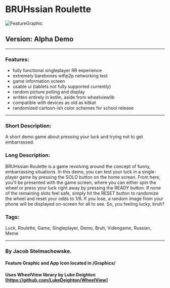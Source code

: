 # BRUHssian Roulette
![FeatureGraphic](https://bitbucket.org/stealmyhousekey/bruhssianroulette/raw/d112c6ec6c3f4a39399f3731a2a44abd89dbf0ca/Graphics/feature_graphic.png)
## Version: Alpha Demo

---

### Features:
 - fully functional singleplayer RR experience
 - extremely barebones wifip2p networking test
 - game information screen
 - usable ui (tablets not fully supported currently)
 - random picture polling and display
 - written entirely in kotlin, aside from wheelviewlib
 - compatible with devices as old as kitkat
 - randomized cartoon-ish color schemes for school release
 
---

### Short Description:
A short demo game about pressing your luck and trying not to get embarrassed.

### Long Description:
BRUHssian Roulette is a game revolving around the concept of funny, embarrassing situations. 
In this demo, you can test your luck in a single-player game by pressing the SOLO button on the home screen.
From here, you'll be presented with the game screen, where you can either spin the wheel or press your luck right away by pressing the READY button.
If none of the remaining slots feel safe, simply hit the RESET button to randomize the wheel and reset your odds to 1/6.
If you lose, a random image from your phone will be displayed on-screen for all to see.
So, you feeling lucky, bruh?

### Tags:
Luck, Roulette, Game, Singleplayer, Demo, Bruh, Videogame, Russian, Meme

---

### By Jacob Stelmachowske.  


#### Feature Graphic and App Icon located in /Graphics/
#### Uses WheelView library by Luke Deighton [https://github.com/LukeDeighton/WheelView]

